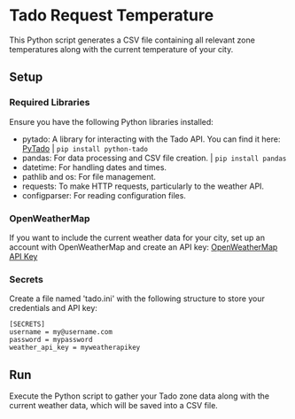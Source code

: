 # Tado Request Temperature
This Python script generates a CSV file containing all relevant zone temperatures along with the current temperature of your city.

## Setup
### Required Libraries
Ensure you have the following Python libraries installed:

- pytado: A library for interacting with the Tado API. You can find it here: [PyTado](https://github.com/chrism0dwk/PyTado) | ```pip install python-tado```
- pandas: For data processing and CSV file creation. | ```pip install pandas```
- datetime: For handling dates and times.
- pathlib and os: For file management.
- requests: To make HTTP requests, particularly to the weather API.
- configparser: For reading configuration files.

### OpenWeatherMap
If you want to include the current weather data for your city, set up an account with OpenWeatherMap and create an API key: [OpenWeatherMap API Key](https://openweathermap.org/appid)

### Secrets
Create a file named 'tado.ini' with the following structure to store your credentials and API key:
```dosini
[SECRETS]
username = my@username.com
password = mypassword
weather_api_key = myweatherapikey
```

## Run
Execute the Python script to gather your Tado zone data along with the current weather data, which will be saved into a CSV file.
